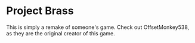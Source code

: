 # Project Brass
This is simply a remake of someone's game. Check out OffsetMonkey538, as they are the original creator of this game.